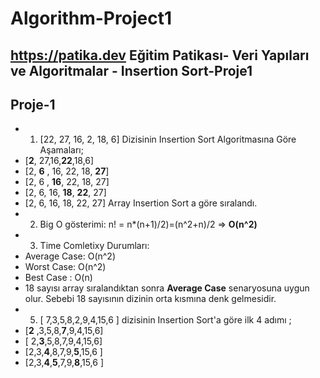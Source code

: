 # Algorithm-Project1
## https://patika.dev Eğitim Patikası- Veri Yapıları ve Algoritmalar  - Insertion Sort-Proje1

## Proje-1
- 1) [22, 27, 16, 2, 18, 6] Dizisinin Insertion Sort Algoritmasına Göre Aşamaları;
- [**2**, 27,16,**22**,18,6]
- [2, **6** , 16, 22, 18, **27**]
- [2, 6 , **16**, 22, 18, 27] <!-- 16 dan küçük array bulunamadı yerinde kalır.-->
- [2, 6, 16, **18**, **22**, 27]
- [2, 6, 16, 18, 22, 27] Array Insertion Sort a göre sıralandı.
- 2) Big O gösterimi: n! = n*(n+1)/2)=(n^2+n)/2 => **O(n^2)**
- 3) Time Comletixy Durumları:
- Average Case: O(n^2)
- Worst Case: O(n^2)
- Best Case : O(n)
- 18 sayısı array sıralandıktan sonra **Average Case** senaryosuna uygun olur. Sebebi 18 sayısının dizinin orta kısmına denk gelmesidir.
- 5) [ 7,3,5,8,2,9,4,15,6 ] dizisinin Insertion Sort'a göre ilk 4 adımı ;
- [**2** ,3,5,8,**7**,9,4,15,6]
- [ 2,**3**,5,8,7,9,4,15,6]
- [2,3,**4**,8,7,9,**5**,15,6 ]
- [2,3,**4**,**5**,7,9,**8**,15,6 ]